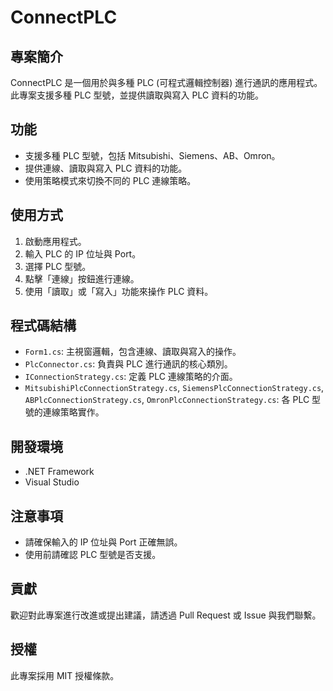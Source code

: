 # ConnectPLC

## 專案簡介
ConnectPLC 是一個用於與多種 PLC (可程式邏輯控制器) 進行通訊的應用程式。此專案支援多種 PLC 型號，並提供讀取與寫入 PLC 資料的功能。

## 功能
- 支援多種 PLC 型號，包括 Mitsubishi、Siemens、AB、Omron。
- 提供連線、讀取與寫入 PLC 資料的功能。
- 使用策略模式來切換不同的 PLC 連線策略。

## 使用方式
1. 啟動應用程式。
2. 輸入 PLC 的 IP 位址與 Port。
3. 選擇 PLC 型號。
4. 點擊「連線」按鈕進行連線。
5. 使用「讀取」或「寫入」功能來操作 PLC 資料。

## 程式碼結構
- `Form1.cs`: 主視窗邏輯，包含連線、讀取與寫入的操作。
- `PlcConnector.cs`: 負責與 PLC 進行通訊的核心類別。
- `IConnectionStrategy.cs`: 定義 PLC 連線策略的介面。
- `MitsubishiPlcConnectionStrategy.cs`, `SiemensPlcConnectionStrategy.cs`, `ABPlcConnectionStrategy.cs`, `OmronPlcConnectionStrategy.cs`: 各 PLC 型號的連線策略實作。

## 開發環境
- .NET Framework
- Visual Studio

## 注意事項
- 請確保輸入的 IP 位址與 Port 正確無誤。
- 使用前請確認 PLC 型號是否支援。

## 貢獻
歡迎對此專案進行改進或提出建議，請透過 Pull Request 或 Issue 與我們聯繫。

## 授權
此專案採用 MIT 授權條款。